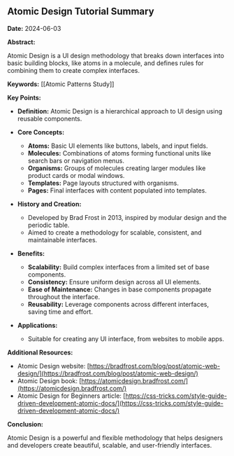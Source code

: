## Atomic Design Tutorial Summary

**Date:** 2024-06-03

**Abstract:**

Atomic Design is a UI design methodology that breaks down interfaces into basic building blocks, like atoms in a molecule, and defines rules for combining them to create complex interfaces.

**Keywords:** [[Atomic Patterns Study]]

**Key Points:**

* **Definition:** Atomic Design is a hierarchical approach to UI design using reusable components.

* **Core Concepts:**
    * **Atoms:** Basic UI elements like buttons, labels, and input fields.
    * **Molecules:** Combinations of atoms forming functional units like search bars or navigation menus.
    * **Organisms:** Groups of molecules creating larger modules like product cards or modal windows.
    * **Templates:** Page layouts structured with organisms.
    * **Pages:** Final interfaces with content populated into templates.

* **History and Creation:**
    * Developed by Brad Frost in 2013, inspired by modular design and the periodic table.
    * Aimed to create a methodology for scalable, consistent, and maintainable interfaces.

* **Benefits:**
    * **Scalability:** Build complex interfaces from a limited set of base components.
    * **Consistency:** Ensure uniform design across all UI elements.
    * **Ease of Maintenance:** Changes in base components propagate throughout the interface.
    * **Reusability:** Leverage components across different interfaces, saving time and effort.

* **Applications:**
    * Suitable for creating any UI interface, from websites to mobile apps.

**Additional Resources:**

* Atomic Design website: [https://bradfrost.com/blog/post/atomic-web-design/](https://bradfrost.com/blog/post/atomic-web-design/)
* Atomic Design book: [https://atomicdesign.bradfrost.com/](https://atomicdesign.bradfrost.com/)
* Atomic Design for Beginners article: [https://css-tricks.com/style-guide-driven-development-atomic-docs/](https://css-tricks.com/style-guide-driven-development-atomic-docs/)

**Conclusion:**

Atomic Design is a powerful and flexible methodology that helps designers and developers create beautiful, scalable, and user-friendly interfaces.
